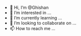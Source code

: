 - 👋 Hi, I’m @Ghishan
- 👀 I’m interested in ...
- 🌱 I’m currently learning ...
- 💞️ I’m looking to collaborate on ...
- 📫 How to reach me ...

<!---
Ghishan/Ghishan is a ✨ special ✨ repository because its `README.md` (this file) appears on your GitHub profile.
You can click the Preview link to take a look at your changes.
--->
